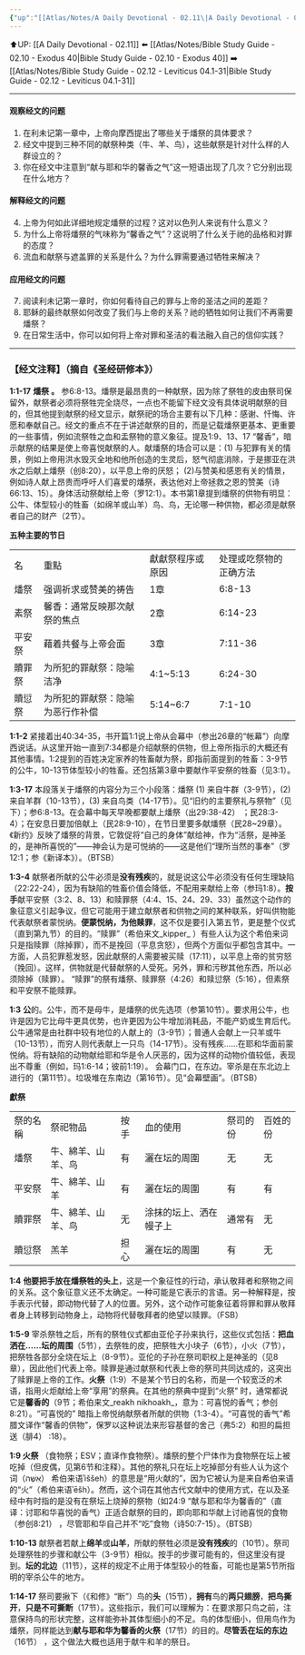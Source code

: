 ```yaml
---
{"up":"[[Atlas/Notes/A Daily Devotional - 02.11\|A Daily Devotional - 02.11]]","dg-publish":true,"permalink":"/atlas/notes/bible-study-guide-02-11-leviticus-01/","dgPassFrontmatter":true}
---
```


⬆️UP: [[A Daily Devotional - 02.11]]
⬅️ [[Atlas/Notes/Bible Study Guide - 02.10 - Exodus 40\|Bible Study Guide - 02.10 - Exodus 40]]
➡️ [[Atlas/Notes/Bible Study Guide - 02.12 - Leviticus 04.1-31\|Bible Study Guide - 02.12 - Leviticus 04.1-31]] 

---
#### 观察经文的问题
1. 在利未记第一章中，上帝向摩西提出了哪些关于燔祭的具体要求？  
2. 经文中提到三种不同的献祭种类（牛、羊、鸟），这些献祭是针对什么样的人群设立的？  
3. 你在经文中注意到“献与耶和华的馨香之气”这一短语出现了几次？它分别出现在什么地方？  

#### 解释经文的问题
4. 上帝为何如此详细地规定燔祭的过程？这对以色列人来说有什么意义？  
5. 为什么上帝将燔祭的气味称为“馨香之气”？这说明了什么关于祂的品格和对罪的态度？  
6. 流血和献祭与遮盖罪的关系是什么？为什么罪需要通过牺牲来解决？  

#### 应用经文的问题
7. 阅读利未记第一章时，你如何看待自己的罪与上帝的圣洁之间的差距？  
8. 耶稣的最终献祭如何改变了我们与上帝的关系？祂的牺牲如何让我们不再需要燔祭？  
9. 在日常生活中，你可以如何将上帝对罪和圣洁的看法融入自己的信仰实践？  

---
### 【经文注释】（摘自《圣经研修本》）

**1:1-17** **燔祭** **。** 参6:8-13。燔祭是最昂贵的一种献祭，因为除了祭牲的皮由祭司保留外，献祭者必须将祭牲完全烧尽，一点也不能留下经文没有具体说明献祭的目的，但其他提到献祭的经文显示，献祭祀的场合主要有以下几种：感谢、忏悔、许愿和奉献自己。经文的重点不在于讲述献祭的目的，而是记载燔祭更基本、更重要的一些事情，例如流祭牲之血和盂祭物的意义象征。提及1:9、13、17 “馨香”，暗示献祭的结果是使上帝喜悦献祭的人。献燔祭的场合可以是：(1) 与犯罪有关的情景，例如上帝用洪水毁灭全地和他所创造的生灵后，怒气彻底消除，于是挪亚在洪水之后献上燔祭（创8:20），以平息上帝的厌怒； (2)与赞美和感恩有关的情景，例如诗人献上昂贵而呼吁人们喜爱的燔祭，表达他对上帝拯救之恩的赞美（诗66:13、15）。身体活动祭献给上帝（罗12:1）。本书第1章提到燔祭的供物有明显：公牛、体型较小的牲畜（如绵羊或山羊）鸟、鸟，无论哪一种供物，都必须是献祭者自己的财产（2节）。

**五种主要的节日**

|     |                  |          |             |
| --- | ---------------- | -------- | ----------- |
| 名   | 重點               | 獻獻祭程序或原因 | 处理或吃祭物的正确方法 |
| 燔祭  | 强调祈求或赞美的祷告       | 1章       | 6:8-13      |
| 素祭  | 馨香：通常反映那次献祭的焦点   | 2章       | 6:14-23     |
| 平安祭 | 藉着共餐与上帝会面        | 3章       | 7:11-36     |
| 贖罪祭 | 为所犯的罪献祭：隐喻洁净     | 4:1~5:13 | 6:24-30     |
| 贖愆祭 | 为所犯的罪献祭：隐喻为恶行作补偿 | 5:14~6:7 | 7:1-10      |

**1:1-2** 紧接着出40:34-35，书开篇1:1说上帝从会幕中（参出26章的“帐幕”）向摩西说话。从这里开始一直到7:34都是介绍献祭的供物，但上帝所指示的大概还有其他事情。1:2提到的百姓决定家养的牲畜献为祭，即指前面提到的牲畜：3-9节的公牛，10-13节体型较小的牲畜。还包括第3章中要献作平安祭的牲畜（见3:1）。

**1:3-17** 本段落关于燔祭的内容分为三个小段落：燔祭 (1) 来自牛群（3-9节），(2) 来自羊群（10-13节），(3) 来自鸟类（14-17节）。见“旧约的主要祭礼与祭物”（见下）；参6:8-13。在会幕中每天早晚都要献上燔祭（出29:38-42） ；民28:3-4）；在安息日要加倍献上（民28:9-10），在节日里要多献燔祭（民28~29章）。《新约》反映了燔祭的背景，它敦促将“自己的身体”献给神，作为“活祭，是神圣的，是神所喜悦的”——神会认为是可悦纳的——这是他们“理所当然的事奉”（罗12:1；参《新译本》）。（BTSB）

**1:3-4** 献祭者所献的公牛必须是**没有残疾**的，就是说这公牛必须没有任何生理缺陷（22:22-24），因为有缺陷的牲畜价值会降低，不配用来献给上帝（参玛1:8）。**按手**献平安祭（3:2、8、13）和赎罪祭（4:4、15、24、29、33）虽然这个动作的象征意义引起争议，但它可能用于建立献祭者和供物之间的某种联系，好叫供物能代表献祭者蒙悦纳。**便蒙悦纳，为他赎罪**，这不仅是要引入第五节，更是整个仪式（直到第九节）的目的。“赎罪”（希伯来文_kipper_ ）有些人认为这个希伯来词只是指赎罪（除掉罪），而不是挽回（平息贪怒），但两个方面似乎都包含其中。一方面，人员犯罪惹发怒，因此献祭的人需要被买赎（17:11），以平息上帝的贫穷怒（挽回）。这样，供物就是代替献祭的人受死。另外，罪和污秽其他东西，所以必须除掉（赎罪）。 “赎罪”的祭有燔祭、赎罪祭（4:26）和赎愆祭（5:16），但素祭和平安祭不能赎罪。

**1:3** **公**的。公牛，而不是母牛，是燔祭的优先选项（参第10节）。要求用公牛，也许是因为它比母牛更具优势，也许更因为公牛增加消耗品，不能产奶或生育后代。公牛通常是由社群中较有地位的人献上的（3-9节）；普通人会献上一只羊或牛（10-13节），而穷人则代表献上一只鸟（14-17节）。没有残疾……在耶和华面前蒙悦纳。将有缺陷的动物献给耶和华是令人厌恶的，因为这样的动物价值较低，表现出不尊重（例如，玛1:6-14；彼前1:19）。 会幕门口，在东边。宰杀是在东北边上进行的（第11节）。垃圾堆在东南边（第16节）。见“会幕壁画”。（BTSB）

**獻祭**

|      |           |     |             |      |      |
| ---- | --------- | --- | ----------- | ---- | ---- |
| 祭的名稱 | 祭祀物品      | 按手  | 血的使用        | 祭司的份 | 百姓的份 |
| 燔祭   | 牛、綿羊、山羊、鸟 | 有   | 灑在坛的周圍      | 无    | 无    |
| 平安祭  | 牛、綿羊、山羊   | 有   | 灑在坛的周圍      | 有    | 有    |
| 贖罪祭  | 牛、綿羊、山羊、鸟 | 无   | 涂抹的坛上、洒在幔子上 | 通常有  | 无    |
| 贖愆祭  | 羔羊        | 担心  | 灑在坛的周圍      | 有    | 无    |

**1:4** **他要把手放在燔祭牲的头上**，这是一个象征性的行动，承认敬拜者和祭物之间的关系。这个象征意义还不太确定。一种可能是它表示的言语。另一种解释是，按手表示代替，即动物代替了人的位置。另外，这个动作可能象征着将罪和罪从敬拜者身上转移到动物身上，动物将代替敬拜者的绝望以赎罪。（FSB）

**1:5-9** 宰杀祭牲之后，所有的祭牲仪式都由亚伦子孙来执行，这些仪式包括：**把血洒在……坛的周围**（5节），去祭牲的皮，把祭牲大小块子（6节），小火（7节），把祭牲各部分全烧在坛上（8-9节）。亚伦的子孙在祭司职权上是神圣的（见8章），因此他们代表上帝。赎罪是通过献祭和代表上帝的祭司共同达成的，这突出了赎罪是上帝的工作。**火祭**（1:9）不是某个节日的名称，而是一个较宽泛的术语，指用火炬献给上帝“享用”的祭典。在其他的祭典中提到“火祭” 时，通常都说它是**馨香的**（9节；希伯来文_reakh nikhoakh_，意为：可喜悦的香气；参创8:21）。“可喜悦的” 暗指上帝悦纳献祭者所献的供物（1:3-4）。“可喜悦的香气”希腊文译作“馨香的供物”，保罗以这种说法来形容基督的舍己（弗5:2）和担的扁担送（腓4） :18）。

**1:9 火祭** （食物祭；ESV；直译作食物祭）。燔祭的整个尸体作为食物祭在坛上被吃掉（但皮偶，见第6节和注释）。其他的祭礼只在坛上吃掉部分有些人认为这个词（אִשֶּׁה） 希伯来语ʾiššeh）的意思是“用火献的”，因为它被认为是来自希伯来语的“火”（希伯来语ʾēšh）。然而，这个词在其他古代文献中的使用方式，在以及圣经中有时指的是没有在祭坛上烧掉的祭物（如24:9 “献与耶和华为馨香的”（直译：讨耶和华喜悦的香气）正适合献祭的目的，即向耶和华献上讨祂喜悦的食物（参创8:21） ，尽管耶和华自己并不“吃”食物（诗50:7-15）。（BTSB）

**1:10-13** 献祭者若献上**绵羊**或**山羊**，所献的祭牲必须是**没有残疾**的（10节）。祭司处理祭牲的步骤和献公牛（3-9节）相似。按手的步骤可能有的，但这里没有提到。**坛的北边**（11节），这样的规定不止用于体型较小的牲畜，可能也是第5节所指明的宰杀公牛的地方。

**1:14-17** 祭司要揪下（《和修》“断”）鸟的**头**（15节），**拥有**鸟的**两只翅膀**，**把鸟撕开**，**只是不可撕断**（17节）。这些指示，我们可以理解为：在要求那只鸟之前，注意保持鸟的形状完整，这样能弥补其体型细小的不足。鸟的体型细小，但用鸟作为燔祭，同样能达到**献与耶和华为馨香的火祭**（17节）的目的。**尽管丢在坛的东边**（16节） ，这个做法大概也适用于献牛和羊的祭日。